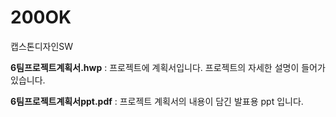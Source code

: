 # 200OK
캡스톤디자인SW

**6팀프로젝트계획서.hwp**
 : 프로젝트에 계획서입니다. 프로젝트의 자세한 설명이 들어가 있습니다.

**6팀프로젝트계획서ppt.pdf** 
 : 프로젝트 계획서의 내용이 담긴 발표용 ppt 입니다.

